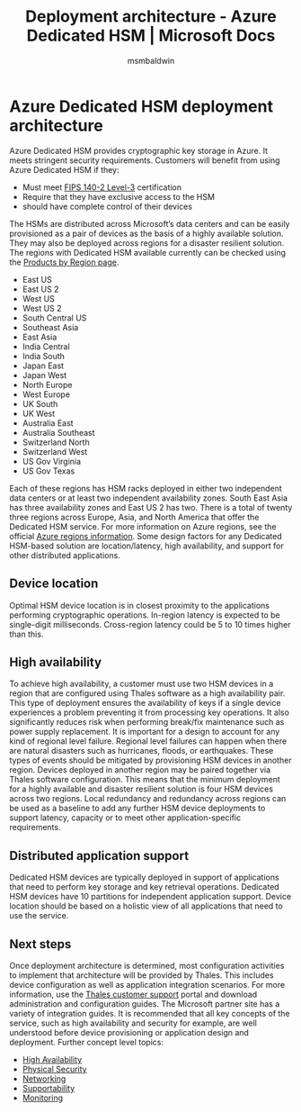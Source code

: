 ﻿---
title: Deployment architecture - Azure Dedicated HSM | Microsoft Docs
description: Basic design considerations when using Azure Dedicated HSM as part of an application architecture
services: dedicated-hsm
author: msmbaldwin
manager: rkarlin
ms.custom: "mvc, seodec18"
ms.service: key-vault
ms.workload: identity
ms.tgt_pltfrm: na
ms.devlang: na
ms.topic: how-to
ms.date: 03/25/2021
ms.author: keithp

---

# Azure Dedicated HSM deployment architecture

Azure Dedicated HSM provides cryptographic key storage in Azure. It meets stringent security requirements. Customers will benefit from using Azure Dedicated HSM if they:

* Must meet [FIPS 140-2 Level-3](https://csrc.nist.gov/publications/detail/fips/140/2/final) certification
* Require that they have exclusive access to the HSM
* should have complete control of their devices

The HSMs are distributed across Microsoft’s data centers and can be easily provisioned as a pair of devices as the basis of a highly available solution. They may also be deployed across regions for a disaster resilient solution. The regions with Dedicated HSM available currently can be checked using the [Products by Region page](https://azure.microsoft.com/global-infrastructure/services/?products=azure-dedicated-hsm). 

* East US
* East US 2
* West US
* West US 2
* South Central US
* Southeast Asia
* East Asia
* India Central
* India South
* Japan East
* Japan West
* North Europe
* West Europe
* UK South
* UK West
* Australia East
* Australia Southeast
* Switzerland North
* Switzerland West
* US Gov Virginia
* US Gov Texas

Each of these regions has HSM racks deployed in either two independent data centers or at least two independent availability zones. South East Asia has three availability zones and East US 2 has two. There is a total of twenty three regions across Europe, Asia, and North America that offer the Dedicated HSM service. For more information on Azure regions, see the official  [Azure regions information](https://azure.microsoft.com/global-infrastructure/regions/).
Some design factors for any Dedicated HSM-based solution are location/latency, high availability, and support for other distributed applications.

## Device location

Optimal HSM device location is in closest proximity to the applications performing cryptographic operations. In-region latency is expected to be single-digit milliseconds. Cross-region latency could be 5 to 10 times higher than this.

## High availability

To achieve high availability, a customer must use two HSM devices in a region that are configured using Thales software as a high availability pair. This type of deployment ensures the availability of keys if a single device experiences a problem preventing it from processing key operations. It also significantly reduces risk when performing break/fix maintenance such as power supply replacement. It is important for a design to account for any kind of regional level failure. Regional level failures can happen when there are natural disasters such as hurricanes, floods, or earthquakes. These types of events should be mitigated by provisioning HSM devices in another region. Devices deployed in another region may be paired together via Thales software configuration. This means that the minimum deployment for a highly available and disaster resilient solution is four HSM devices across two regions. Local redundancy and redundancy across regions can be used as a baseline to add any further HSM device deployments to support latency, capacity or to meet other application-specific requirements.

## Distributed application support

Dedicated HSM devices are typically deployed in support of applications that need to perform key storage and key retrieval operations. Dedicated HSM devices have 10 partitions for independent application support. Device location should be based on a holistic view of all applications that need to use the service.

## Next steps

Once deployment architecture is determined, most configuration activities to implement that architecture will be provided by Thales. This includes device configuration as well as application integration scenarios. For more information, use the [Thales customer support](https://supportportal.thalesgroup.com/csm) portal and download administration and configuration guides. The Microsoft partner site has a variety of integration guides.
It is recommended that all key concepts of the service, such as high availability and security for example, are well understood before device provisioning or application design and deployment.
Further concept level topics:

* [High Availability](high-availability.md)
* [Physical Security](physical-security.md)
* [Networking](networking.md)
* [Supportability](supportability.md)
* [Monitoring](monitoring.md)
